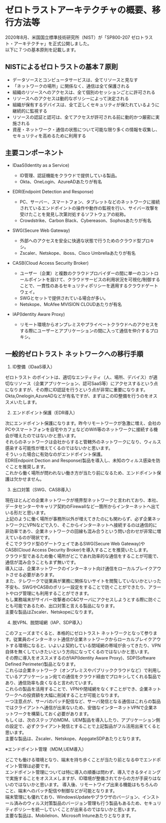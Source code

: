# ゼロトラストアーキテクチャの概要、移行方法等

2020年8月、米国国立標準技術研究所（NIST）が「SP800-207 ゼロトラスト・アーキテクチャ」を正式公開しました。  
以下に７つの基本原則を記載します。

## NISTによるゼロトラストの基本７原則

+ データソースとコンピュータサービスは、全てリソースと見なす
+ 「ネットワークの場所」に関係なく、通信は全て保護される
+ 組織のリソースへのアクセスは、全て個別のセッションごとに許可される
+ リソースへのアクセスは動的なポリシーによって決定される
+ 組織が保有するデバイスは、全て正しくセキュリティが保たれているように継続的に監視する
+ リソースの認証と認可は、全てアクセスが許可される前に動的かつ厳密に実施される
+ 資産・ネットワーク・通信の状態について可能な限り多くの情報を収集し、セキュリティを高めるために利用する

## 主要コンポーネント

+ IDaaS(Identity as a Service)
  + ID管理、認証機能をクラウドで提供している製品。
  + Okta、OneLogin、AzureADあたりが有名

+ EDR(Endpoint Detection and Response)
  + PC、サーバー、スマートフォン、タブレットなどのネットワークに接続されているエンドポイントの操作や動作の監視を行い、サイバー攻撃を受けたことを発見し次第対処するソフトウェアの総称。  
  + Crowdstrike、Carbon Black、Cybereason、Sophosあたりが有名

+ SWG(Secure Web Gateway)
  + 外部へのアクセスを安全に快適な状態で行うためのクラウド型プロキシ。  
  + Zscaler、Netskope、iboss、Cisco Umbrellaあたりが有名

+ CASB(Cloud Access Security Broker)
  + ユーザー（企業）と複数のクラウドプロバイダーの間に単一のコントロールポイントを設けて、クラウドサービスの利用状況を可視化/制御することで、一貫性のあるセキュリティポリシーを適用するクラウドゲートウェイ。  
  + SWGとセットで提供されている場合が多い。  
  + Netskope、McAfee MVISION CLOUDあたりが有名

+ IAP(Identity Aware Proxy)
  + リモート環境からオンプレミスやプライベートクラウドへのアクセスをする際にユーザーとアプリケーションの間に入って通信を仲介するプロキシ。

## 一般的ゼロトラスト ネットワークへの移行手順

1. ID整備（IDaaS導入）

ゼロトラスト のポイントは、適切なエンティティ（人、場所、デバイス）が適切なリソース（企業アプリケーション、認可SaaS等）にアクセスするという点になりますが、その際にID認証を行うという点が非常に重要になります。  
Okta,Onelogin,AzureADなどが有名ですが、まずはこのID整備を行うのをオススメいたします。

2. エンドポイント保護（EDR導入）

次にエンドポイント保護になります。昨今リモートワークが急激に増え、会社のPCやスマートフォンを自宅やカフェなどのWifi等のネットワークに接続する機会が増えたのではないかと思います。  
それらのネットワークは会社からすると管轄外のネットワークになり、ウィルス感染する可能性が増えてくるのではないかと思います。  
そういった場合に有効なのがエンドポイント保護。  
EDR(Endpoint Dection and Response)製品を導入し、未知のウィルス感染を防ぐことを推奨します。  
これから働く場所が問われない働き方が当たり前になるため、エンドポイント保護は欠かせません。  

3. 出口対策（SWG、CASB導入）

現在ほとんどの企業ネットワークが境界型ネットワークと言われており、本社、データセンターやキャリア契約のFirewallなど一箇所からインターネットへ出ている形だと思います。  
上記のように働く場所が事務所以外が増えてきたのにも関わらず、必ず企業ネットワークにVPNなどで入り、そこからインターネットへ接続するのは通信的に非効率であり、企業ネットワークの回線も混み合うという問い合わせが非常に増えているのが現状です。  
そこでクラウド型のゲートウェイであるSWG(Secure Web Gateway)やCASB(Cloud Access Decurity Broker)を導入することを推奨いたします。  
クラウド型であるため働く場所がどこであれ効率的な通信をすることが可能で、通信が混み合うこともまず無いです。  
導入には、企業ネットワークのインターネット向け通信をローカルブレイクアウトさせる必要があります。  
また、テレワークで従業員が業務に関係ないサイトを閲覧していないかといった不安も、SWGやCASBのポリシー設定をすることで防ぐことができたり、アラートやログ管理にも利用することができます。  
もし業務端末がサイバー攻撃者のC&Cサーバにアクセスしようとする際に防ぐことも可能であるため、出口対策と言える製品になります。  
主要な製品はZscaler、Netskopeになります。

4. 脱VPN、脱閉域網（IAP、SDP導入）

このフェーズまでくると、本格的にゼロトラスト ネットワークとなって参ります。従業員のインターネット通信が企業ネットワークからローカルブレイクアウトする環境になると、いよいよ契約している閉域網の帯域が余ってきたり、VPN自体を無くしていきたいという方向になってくるのではないかと思います。  
その際に導入をオススメするのがIAP(Identity Aware Proxy)、SDP(Software Defined Perimeter)製品となります。  
これらは企業ネットワーク（オンプレミスやパブリッククラウドなど）で利用しているアプリケーション宛ての通信をクラウド経由でプロキシしてくれる製品であり、通信効率も良くなると言われています。  
これらの製品を活用することで、VPNや閉域網をなくすことができ、企業ネットワークへの投資額を大幅に削減することが可能となります。  
一つ注意点が、サーバのパッチ配信など、サーバ発信となる通信はこれらの製品ではクライアントへ通信が出来ないため、安価なインターネットVPNで企業ネットワークを構築しておく必要があります。  
もしくは、次のステップのMDM、UEM製品を導入したり、アプリケーション側の設定で、必ずクライアント発信とすることで上記製品がフル活用出来てくると思います。  
主要な製品は、Zscaler、Netskope、AppgateSDPあたりとなります。  

※エンドポイント管理（MDM,UEM導入）

どこでも働ける環境となり、端末を持ち歩くことが当たり前となる中でエンドポイント管理は必要です。  
エンドポイント管理については特に導入の順番は問わず、導入できるタイミングで実施することをオススメしますが、ID環境が整備されてからの方が手戻りはないのではないかと思います。
導入後、リモートワイプ出来る機能はもちろんのこと、端末へのパッチ配信や制御などが可能となります。  
端末管理にも優れており、WindowsUpdateやブラウザのバージョン、インストール済みのウィルス対策製品のバージョン管理も行う製品もあるため、セキュリティポリシーを統一していくことが出来るのではないかと思います。  
主要な製品は、MobileIron、Microsoft Intuneあたりとなります。  
